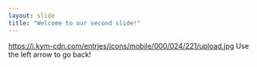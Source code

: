 ```yaml
---
layout: slide
title: "Welcome to our second slide!"
---
```

https://i.kym-cdn.com/entries/icons/mobile/000/024/221/upload.jpg
Use the left arrow to go back!
